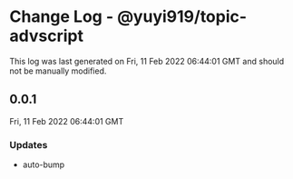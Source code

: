 # Change Log - @yuyi919/topic-advscript

This log was last generated on Fri, 11 Feb 2022 06:44:01 GMT and should not be manually modified.

## 0.0.1
Fri, 11 Feb 2022 06:44:01 GMT

### Updates

- auto-bump

